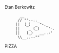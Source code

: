 Etan Berkowitz

           __
          // ""--.._
         ||  (_)  _ "-._
         ||    _ (_)    '-.
         ||   (_)   __..-'
          \\__..--""
 

 PIZZA
